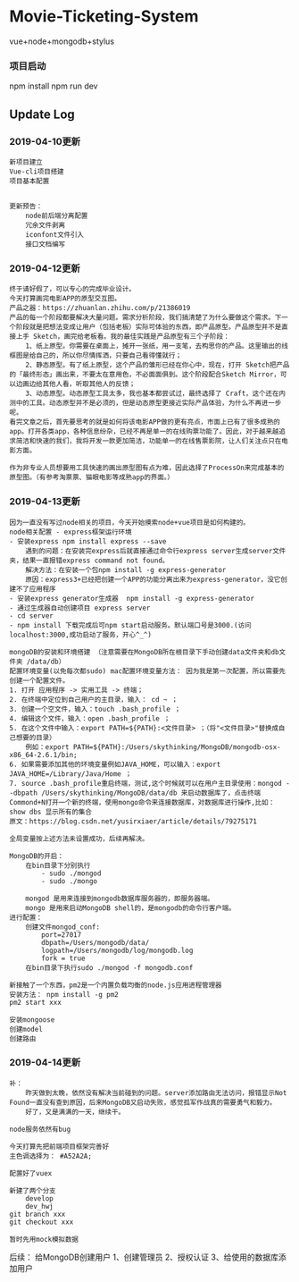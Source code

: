 # Movie-Ticketing-System
vue+node+mongodb+stylus
### 项目启动
npm install
npm run dev

## Update Log

### 2019-04-10更新
    新项目建立
    Vue-cli项目搭建
    项目基本配置
    

    更新预告：
        node前后端分离配置
        冗余文件剥离
        iconfont文件引入
        接口文档编写

### 2019-04-12更新
    终于请好假了，可以专心的完成毕业设计。
    今天打算画完电影APP的原型交互图。
    产品之器：https://zhuanlan.zhihu.com/p/21386019
    产品的每一个阶段都要解决大量问题。需求分析阶段，我们搞清楚了为什么要做这个需求。下一个阶段就是把想法变成让用户（包括老板）实际可体验的东西，即产品原型。产品原型并不是直接上手 Sketch，画完给老板看。我的最佳实践是产品原型有三个子阶段：
        1、纸上原型。你需要在桌面上，摊开一张纸，用一支笔，去构思你的产品。这里输出的线框图是给自己的，所以你尽情挥洒，只要自己看得懂就行；
        2、静态原型。有了纸上原型，这个产品的雏形已经在你心中，现在，打开 Sketch把产品的「最终形态」画出来，不要太在意用色，不必面面俱到。这个阶段配合Sketch Mirror，可以边画边给其他人看，听取其他人的反馈；
        3、动态原型。动态原型工具太多，我也基本都尝试过，最终选择了 Craft，这个还在内测中的工具。动态原型并不是必须的，但是动态原型更接近实际产品体验，为什么不再进一步呢。
    看完文章之后，首先要思考的就是如何将该电影APP做的更有亮点，市面上已有了很多成熟的app。打开各类app，各种信息纷杂，已经不再是单一的在线购票功能了。因此，对于越来越追求简洁和快速的我们，我将开发一款更加简洁，功能单一的在线售票影院，让人们关注点只在电影方面。

	作为非专业人员想要用工具快速的画出原型图有点为难，因此选择了ProcessOn来完成基本的原型图。（有参考淘票票、猫眼电影等成熟app的界面。）

### 2019-04-13更新
	因为一直没有写过node相关的项目，今天开始摸索node+vue项目是如何构建的。
	node相关配置 - express框架运行环境
	- 安装express npm install express --save
		遇到的问题：在安装完express后就直接通过命令行express server生成server文件夹，结果一直报错express command not found。
		解决方法：在安装一个包npm install -g express-generator
	    原因：express3+已经把创建一个APP的功能分离出来为express-generator，没它创建不了应用程序
	- 安装express generator生成器  npm install -g express-generator
	- 通过生成器自动创建项目 express server
	- cd server
	- npm install 下载完成后可npm start启动服务。默认端口号是3000.(访问localhost:3000,成功启动了服务，开心^_^)

	mongoDB的安装和环境搭建 （注意需要在MongoDB所在根目录下手动创建data文件夹和db文件夹 /data/db）
	配置环境变量(以免每次都sudo) mac配置环境变量方法： 因为我是第一次配置，所以需要先创建一个配置文件。
	1. 打开 应用程序 -> 实用工具 -> 终端； 
	2. 在终端中定位到自己用户的主目录，输入： cd ~ ； 
	3. 创建一个空文件，输入：touch .bash_profile ； 
	4. 编辑这个文件，输入：open .bash_profile ； 
	5. 在这个文件中输入：export PATH=${PATH}:<文件目录> ；（将"<文件目录>"替换成自己想要的目录）
		例如：export PATH=${PATH}:/Users/skythinking/MongoDB/mongodb-osx-x86_64-2.6.1/bin; 
	6. 如果需要添加其他的环境变量例如JAVA_HOME，可以输入：export JAVA_HOME=/Library/Java/Home ； 
	7. source .bash_profile重启终端，测试,这个时候就可以在用户主目录使用：mongod --dbpath /Users/skythinking/MongoDB/data/db 来启动数据库了，点击终端Commond+N打开一个新的终端，使用mongo命令来连接数据库，对数据库进行操作,比如：show dbs 显示所有的集合
	原文：https://blog.csdn.net/yusirxiaer/article/details/79275171 

	全局变量按上述方法未设置成功，后续再解决。

	MongoDB的开启：
		在bin目录下分别执行 
			- sudo ./mongod
			- sudo ./mongo

		mongod 是用来连接到mongodb数据库服务器的，即服务器端。
		mongo 是用来启动MongoDB shell的，是mongodb的命令行客户端。
	进行配置：
		创建文件mongod_conf:
			port=27017
			dbpath=/Users/mongodb/data/
			logpath=/Users/mongodb/log/mongodb.log  
			fork = true
		在bin目录下执行sudo ./mongod -f mongodb.conf
	
	新接触了一个东西，pm2是一个内置负载均衡的node.js应用进程管理器
	安装方法： npm install -g pm2
	pm2 start xxx

	安装mongoose
	创建model
	创建路由
### 2019-04-14更新
	补：
		昨天做到太晚，依然没有解决当前碰到的问题。server添加路由无法访问，报错显示Not Found一直没有查到原因，后来MongoDB又启动失败，感觉孤军作战真的需要勇气和毅力。
		好了，又是满满的一天，继续干。

	node服务依然有bug

	今天打算先把前端项目框架完善好
	主色调选择为： #A52A2A;

	配置好了vuex

	新建了两个分支
		develop
		dev_hwj
	git branch xxx
	git checkout xxx

	暂时先用mock模拟数据

后续：
	给MongoDB创建用户
		1、创建管理员
		2、授权认证
		3、给使用的数据库添加用户

